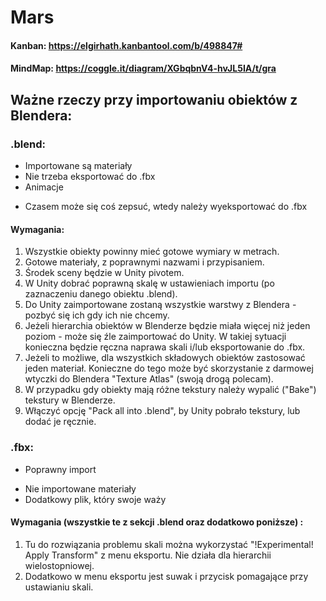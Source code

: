 # Mars

#### Kanban: https://elgirhath.kanbantool.com/b/498847#

#### MindMap: https://coggle.it/diagram/XGbqbnV4-hvJL5IA/t/gra

## Ważne rzeczy przy importowaniu obiektów z Blendera:

### .blend:
+ Importowane są materiały
+ Nie trzeba eksportować do .fbx
+ Animacje
- Czasem może się coś zepsuć, wtedy należy wyeksportować do .fbx

#### Wymagania:
1. Wszystkie obiekty powinny mieć gotowe wymiary w metrach.
2. Gotowe materiały, z poprawnymi nazwami i przypisaniem.
3. Środek sceny będzie w Unity pivotem.
4. W Unity dobrać poprawną skalę w ustawieniach importu (po zaznaczeniu danego obiektu .blend).
5. Do Unity zaimportowane zostaną wszystkie warstwy z Blendera - pozbyć się ich gdy ich nie chcemy.
6. Jeżeli hierarchia obiektów w Blenderze będzie miała więcej niż jeden poziom - może się źle zaimportować do Unity. W takiej sytuacji konieczna będzie ręczna naprawa skali i/lub eksportowanie do .fbx.
7. Jeżeli to możliwe, dla wszystkich składowych obiektów zastosować jeden materiał. Konieczne do tego może być skorzystanie z darmowej wtyczki do Blendera "Texture Atlas" (swoją drogą polecam).
8. W przypadku gdy obiekty mają różne tekstury należy wypalić ("Bake") tekstury w Blenderze.
9. Włączyć opcję "Pack all into .blend", by Unity pobrało tekstury, lub dodać je ręcznie.

### .fbx:
+ Poprawny import
- Nie importowane materiały
- Dodatkowy plik, który swoje waży

#### Wymagania (wszystkie te z sekcji .blend oraz dodatkowo poniższe) :
1. Tu do rozwiązania problemu skali można wykorzystać "!Experimental! Apply Transform" z menu eksportu. Nie działa dla hierarchii wielostopniowej.
2. Dodatkowo w menu eksportu jest suwak i przycisk pomagające przy ustawianiu skali.
